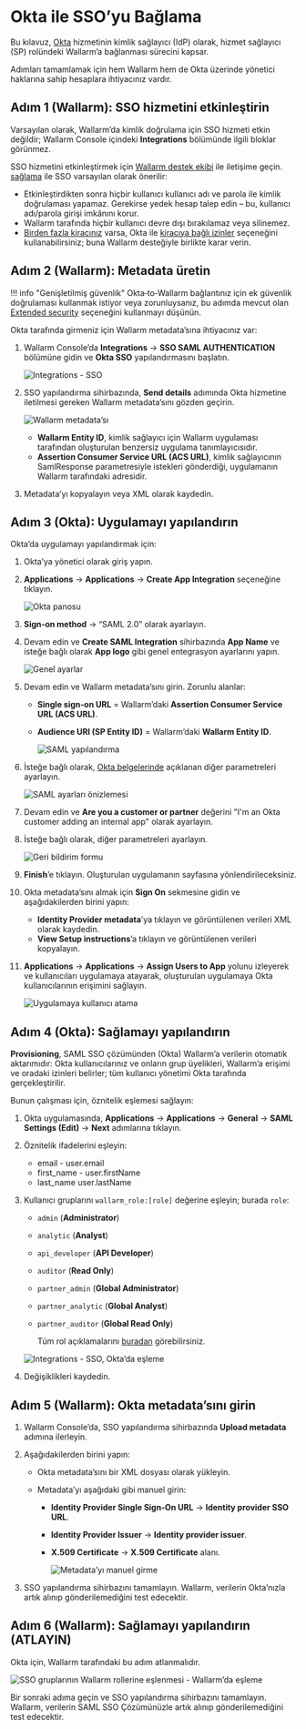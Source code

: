#   Okta ile SSO’yu Bağlama

[link-okta]:                        https://www.okta.com/
[img-dashboard]:            ../../../images/admin-guides/configuration-guides/sso/okta/dashboard.png
[img-general]:              ../../../images/admin-guides/configuration-guides/sso/okta/wizard-general.png  
[img-saml]:                 ../../../images/admin-guides/configuration-guides/sso/okta/wizard-saml.png
[img-saml-preview]:         ../../../images/admin-guides/configuration-guides/sso/okta/wizard-saml-preview.png
[img-feedback]:             ../../../images/admin-guides/configuration-guides/sso/okta/wizard-feedback.png
[link-okta-docs]:           https://help.okta.com/en/prod/Content/Topics/Apps/Apps_App_Integration_Wizard.htm
[img-transfer-metadata-manually]:   ../../../images/admin-guides/configuration-guides/sso/okta/transfer-metadata-manually.png
[img-sp-wizard-finish]:             ../../../images/admin-guides/configuration-guides/sso/okta/sp-wizard-finish.png
[img-sp-metadata]:              ../../../images/admin-guides/configuration-guides/sso/okta/sp-metadata.png
[img-assignments]:  ../../../images/admin-guides/configuration-guides/sso/okta/assignments.png

Bu kılavuz, [Okta][link-okta] hizmetinin kimlik sağlayıcı (IdP) olarak, hizmet sağlayıcı (SP) rolündeki Wallarm’a bağlanması sürecini kapsar.

Adımları tamamlamak için hem Wallarm hem de Okta üzerinde yönetici haklarına sahip hesaplara ihtiyacınız vardır.

## Adım 1 (Wallarm): SSO hizmetini etkinleştirin

Varsayılan olarak, Wallarm’da kimlik doğrulama için SSO hizmeti etkin değildir; Wallarm Console içindeki **Integrations** bölümünde ilgili bloklar görünmez.

SSO hizmetini etkinleştirmek için [Wallarm destek ekibi](https://support.wallarm.com/) ile iletişime geçin. [sağlama](#step-4-okta-configure-provisioning) ile SSO varsayılan olarak önerilir:

* Etkinleştirdikten sonra hiçbir kullanıcı kullanıcı adı ve parola ile kimlik doğrulaması yapamaz. Gerekirse yedek hesap talep edin – bu, kullanıcı adı/parola girişi imkânını korur.
* Wallarm tarafında hiçbir kullanıcı devre dışı bırakılamaz veya silinemez.
* [Birden fazla kiracınız](../../../installation/multi-tenant/overview.md) varsa, Okta ile [kiracıya bağlı izinler](intro.md#tenant-dependent-permissions) seçeneğini kullanabilirsiniz; buna Wallarm desteğiyle birlikte karar verin.

## Adım 2 (Wallarm): Metadata üretin

!!! info "Genişletilmiş güvenlik"
    Okta‑to‑Wallarm bağlantınız için ek güvenlik doğrulaması kullanmak istiyor veya zorunluysanız, bu adımda mevcut olan [Extended security](setup.md#extended-security) seçeneğini kullanmayı düşünün.

Okta tarafında girmeniz için Wallarm metadata’sına ihtiyacınız var:

1. Wallarm Console’da **Integrations** → **SSO SAML AUTHENTICATION** bölümüne gidin ve **Okta SSO** yapılandırmasını başlatın.

    ![Integrations - SSO](../../../images/admin-guides/configuration-guides/sso/sso-integration-add.png)

1. SSO yapılandırma sihirbazında, **Send details** adımında Okta hizmetine iletilmesi gereken Wallarm metadata’sını gözden geçirin.

    ![Wallarm metadata’sı][img-sp-metadata]

    * **Wallarm Entity ID**, kimlik sağlayıcı için Wallarm uygulaması tarafından oluşturulan benzersiz uygulama tanımlayıcısıdır.
    * **Assertion Consumer Service URL (ACS URL)**, kimlik sağlayıcının SamlResponse parametresiyle istekleri gönderdiği, uygulamanın Wallarm tarafındaki adresidir.

1. Metadata’yı kopyalayın veya XML olarak kaydedin.

## Adım 3 (Okta): Uygulamayı yapılandırın

Okta’da uygulamayı yapılandırmak için:

1. Okta’ya yönetici olarak giriş yapın.
1. **Applications** → **Applications** → **Create App Integration** seçeneğine tıklayın.

    ![Okta panosu][img-dashboard]

1. **Sign‑on method** → “SAML 2.0” olarak ayarlayın.
1. Devam edin ve **Create SAML Integration** sihirbazında **App Name** ve isteğe bağlı olarak **App logo** gibi genel entegrasyon ayarlarını yapın.

    ![Genel ayarlar][img-general]

1. Devam edin ve Wallarm metadata’sını girin. Zorunlu alanlar:

    *   **Single sign‑on URL** = Wallarm’daki **Assertion Consumer Service URL (ACS URL)**.
    *   **Audience URI (SP Entity ID)** = Wallarm’daki **Wallarm Entity ID**.

        ![SAML yapılandırma][img-saml]

1. İsteğe bağlı olarak, [Okta belgelerinde][link-okta-docs] açıklanan diğer parametreleri ayarlayın.

    ![SAML ayarları önizlemesi][img-saml-preview]

1.  Devam edin ve **Are you a customer or partner** değerini "I'm an Okta customer adding an internal app" olarak ayarlayın.
1. İsteğe bağlı olarak, diğer parametreleri ayarlayın.

    ![Geri bildirim formu][img-feedback]

1. **Finish**’e tıklayın. Oluşturulan uygulamanın sayfasına yönlendirileceksiniz.
1. Okta metadata’sını almak için **Sign On** sekmesine gidin ve aşağıdakilerden birini yapın:

    * **Identity Provider metadata**’ya tıklayın ve görüntülenen verileri XML olarak kaydedin.
    * **View Setup instructions**’a tıklayın ve görüntülenen verileri kopyalayın.

1. **Applications** → **Applications** → **Assign Users to App** yolunu izleyerek ve kullanıcıları uygulamaya atayarak, oluşturulan uygulamaya Okta kullanıcılarının erişimini sağlayın.

    ![Uygulamaya kullanıcı atama][img-assignments]

## Adım 4 (Okta): Sağlamayı yapılandırın

**Provisioning**, SAML SSO çözümünden (Okta) Wallarm’a verilerin otomatik aktarımıdır: Okta kullanıcılarınız ve onların grup üyelikleri, Wallarm’a erişimi ve oradaki izinleri belirler; tüm kullanıcı yönetimi Okta tarafında gerçekleştirilir.

Bunun çalışması için, öznitelik eşlemesi sağlayın:

1. Okta uygulamasında, **Applications** → **Applications** → **General** → **SAML Settings (Edit)** → **Next** adımlarına tıklayın.

1. Öznitelik ifadelerini eşleyin:

    * email - user.email
    * first_name - user.firstName
    * last_name user.lastName

1. Kullanıcı gruplarını `wallarm_role:[role]` değerine eşleyin; burada `role`:

    * `admin` (**Administrator**)
    * `analytic` (**Analyst**)
    * `api_developer` (**API Developer**)
    * `auditor` (**Read Only**)
    * `partner_admin` (**Global Administrator**)
    * `partner_analytic` (**Global Analyst**)
    * `partner_auditor` (**Global Read Only**)
    
        Tüm rol açıklamalarını [buradan](../../../user-guides/settings/users.md#user-roles) görebilirsiniz.

    ![Integrations - SSO, Okta’da eşleme](../../../images/admin-guides/configuration-guides/sso/okta/wallarm-sso-okta-mapping.png)

1. Değişiklikleri kaydedin.

## Adım 5 (Wallarm): Okta metadata’sını girin

1. Wallarm Console’da, SSO yapılandırma sihirbazında **Upload metadata** adımına ilerleyin.
1. Aşağıdakilerden birini yapın:

    * Okta metadata’sını bir XML dosyası olarak yükleyin.
    * Metadata’yı aşağıdaki gibi manuel girin:
    
        *   **Identity Provider Single Sign‑On URL** → **Identity provider SSO URL**.
        *   **Identity Provider Issuer** → **Identity provider issuer**.
        *   **X.509 Certificate** → **X.509 Certificate** alanı.
    
            ![Metadata’yı manuel girme][img-transfer-metadata-manually]
    
1. SSO yapılandırma sihirbazını tamamlayın. Wallarm, verilerin Okta’nızla artık alınıp gönderilemediğini test edecektir.

## Adım 6 (Wallarm): Sağlamayı yapılandırın (ATLAYIN)

Okta için, Wallarm tarafındaki bu adım atlanmalıdır.

![SSO gruplarının Wallarm rollerine eşlenmesi - Wallarm’da eşleme](../../../images/admin-guides/configuration-guides/sso/sso-mapping-in-wallarm.png)

Bir sonraki adıma geçin ve SSO yapılandırma sihirbazını tamamlayın. Wallarm, verilerin SAML SSO Çözümünüzle artık alınıp gönderilemediğini test edecektir.